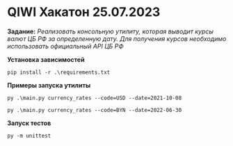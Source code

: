 # QIWI Хакатон 25.07.2023

**Задание:** _Реализовать консольную утилиту, которая выводит курсы валют ЦБ РФ за определенную дату. Для получения курсов необходимо использовать официальный API ЦБ РФ_

**Установка зависимостей**

`pip install -r .\requirements.txt`

**Примеры запуска утилиты**

`py .\main.py currency_rates --code=USD --date=2021-10-08`

`py .\main.py currency_rates --code=BYN --date=2022-06-30`

**Запуск тестов**

`py -m unittest`